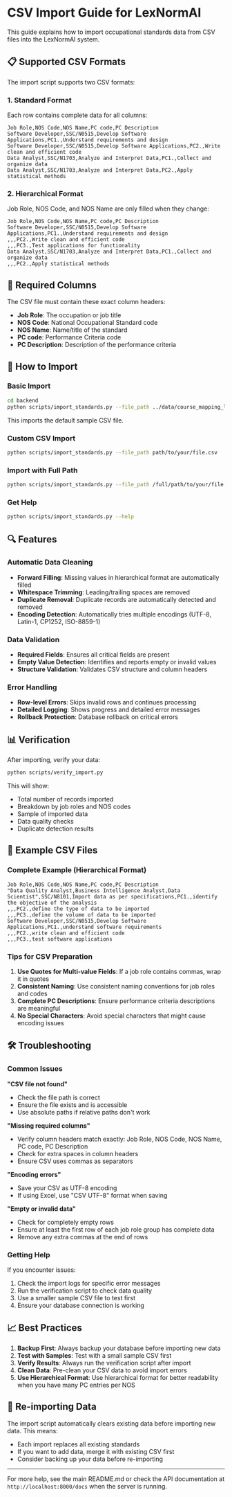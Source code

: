 # CSV Import Guide for LexNormAI

This guide explains how to import occupational standards data from CSV files into the LexNormAI system.

## 📋 Supported CSV Formats

The import script supports two CSV formats:

### 1. Standard Format
Each row contains complete data for all columns:

```csv
Job Role,NOS Code,NOS Name,PC code,PC Description
Software Developer,SSC/N0515,Develop Software Applications,PC1.,Understand requirements and design
Software Developer,SSC/N0515,Develop Software Applications,PC2.,Write clean and efficient code
Data Analyst,SSC/N1703,Analyze and Interpret Data,PC1.,Collect and organize data
Data Analyst,SSC/N1703,Analyze and Interpret Data,PC2.,Apply statistical methods
```

### 2. Hierarchical Format
Job Role, NOS Code, and NOS Name are only filled when they change:

```csv
Job Role,NOS Code,NOS Name,PC code,PC Description
Software Developer,SSC/N0515,Develop Software Applications,PC1.,Understand requirements and design
,,,PC2.,Write clean and efficient code
,,,PC3.,Test applications for functionality
Data Analyst,SSC/N1703,Analyze and Interpret Data,PC1.,Collect and organize data
,,,PC2.,Apply statistical methods
```

## 🔧 Required Columns

The CSV file must contain these exact column headers:

- **Job Role**: The occupation or job title
- **NOS Code**: National Occupational Standard code
- **NOS Name**: Name/title of the standard
- **PC code**: Performance Criteria code
- **PC Description**: Description of the performance criteria

## 🚀 How to Import

### Basic Import
```bash
cd backend
python scripts/import_standards.py --file_path ../data/course_mapping_library.csv
```
This imports the default sample CSV file.

### Custom CSV Import
```bash
python scripts/import_standards.py --file_path path/to/your/file.csv
```

### Import with Full Path
```bash
python scripts/import_standards.py --file_path /full/path/to/your/file.csv
```

### Get Help
```bash
python scripts/import_standards.py --help
```

## 🔍 Features

### Automatic Data Cleaning
- **Forward Filling**: Missing values in hierarchical format are automatically filled
- **Whitespace Trimming**: Leading/trailing spaces are removed
- **Duplicate Removal**: Duplicate records are automatically detected and removed
- **Encoding Detection**: Automatically tries multiple encodings (UTF-8, Latin-1, CP1252, ISO-8859-1)

### Data Validation
- **Required Fields**: Ensures all critical fields are present
- **Empty Value Detection**: Identifies and reports empty or invalid values
- **Structure Validation**: Validates CSV structure and column headers

### Error Handling
- **Row-level Errors**: Skips invalid rows and continues processing
- **Detailed Logging**: Shows progress and detailed error messages
- **Rollback Protection**: Database rollback on critical errors

## 📊 Verification

After importing, verify your data:

```bash
python scripts/verify_import.py
```

This will show:
- Total number of records imported
- Breakdown by job roles and NOS codes
- Sample of imported data
- Data quality checks
- Duplicate detection results

## 📝 Example CSV Files

### Complete Example (Hierarchical Format)
```csv
Job Role,NOS Code,NOS Name,PC code,PC Description
"Data Quality Analyst,Business Intelligence Analyst,Data Scientist",SSC/N8101,Import data as per specifications,PC1.,identify the objective of the analysis
,,,PC2.,define the type of data to be imported
,,,PC3.,define the volume of data to be imported
Software Developer,SSC/N0515,Develop Software Applications,PC1.,understand software requirements
,,,PC2.,write clean and efficient code
,,,PC3.,test software applications
```

### Tips for CSV Preparation

1. **Use Quotes for Multi-value Fields**: If a job role contains commas, wrap it in quotes
2. **Consistent Naming**: Use consistent naming conventions for job roles and codes
3. **Complete PC Descriptions**: Ensure performance criteria descriptions are meaningful
4. **No Special Characters**: Avoid special characters that might cause encoding issues

## 🛠️ Troubleshooting

### Common Issues

**"CSV file not found"**
- Check the file path is correct
- Ensure the file exists and is accessible
- Use absolute paths if relative paths don't work

**"Missing required columns"**
- Verify column headers match exactly: Job Role, NOS Code, NOS Name, PC code, PC Description
- Check for extra spaces in column headers
- Ensure CSV uses commas as separators

**"Encoding errors"**
- Save your CSV as UTF-8 encoding
- If using Excel, use "CSV UTF-8" format when saving

**"Empty or invalid data"**
- Check for completely empty rows
- Ensure at least the first row of each job role group has complete data
- Remove any extra commas at the end of rows

### Getting Help

If you encounter issues:

1. Check the import logs for specific error messages
2. Run the verification script to check data quality
3. Use a smaller sample CSV file to test first
4. Ensure your database connection is working

## 📈 Best Practices

1. **Backup First**: Always backup your database before importing new data
2. **Test with Samples**: Test with a small sample CSV first
3. **Verify Results**: Always run the verification script after import
4. **Clean Data**: Pre-clean your CSV data to avoid import errors
5. **Use Hierarchical Format**: Use hierarchical format for better readability when you have many PC entries per NOS

## 🔄 Re-importing Data

The import script automatically clears existing data before importing new data. This means:
- Each import replaces all existing standards
- If you want to add data, merge it with existing CSV first
- Consider backing up your data before re-importing

---

For more help, see the main README.md or check the API documentation at `http://localhost:8000/docs` when the server is running. 